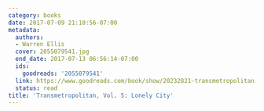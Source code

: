 ```yaml
---
category: books
date: 2017-07-09 21:10:56-07:00
metadata:
  authors:
  - Warren Ellis
  cover: 2055079541.jpg
  end_date: 2017-07-13 06:56:14-07:00
  ids:
    goodreads: '2055079541'
  link: https://www.goodreads.com/book/show/20232821-transmetropolitan-vol-5
  status: read
title: 'Transmetropolitan, Vol. 5: Lonely City'
---
```


